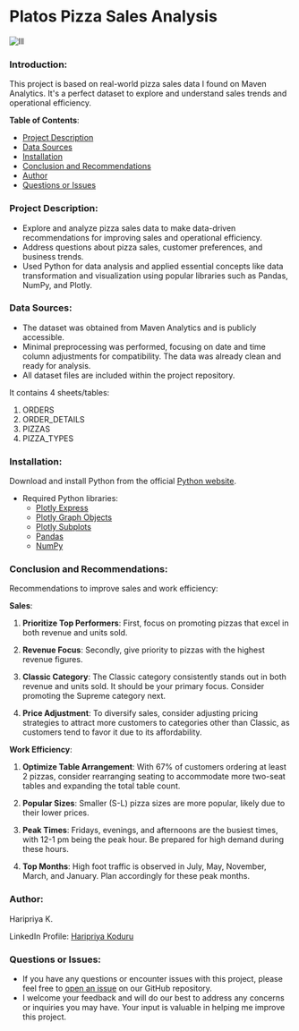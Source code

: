 # Platos Pizza Sales Analysis
![lll](https://github.com/haripriyakoduru/Platos_Pizza/assets/131605099/b6c8201f-349d-4a52-bf77-d96da175754e)

### Introduction:

This project is based on real-world pizza sales data I found on Maven Analytics. It's a perfect dataset to explore and understand sales trends and operational efficiency.

**Table of Contents**:
   - [Project Description](#project-description)
   - [Data Sources](#data-sources)
   - [Installation](#installation)
- [Conclusion and Recommendations](#conclusion)
- [Author](#author)
- [Questions or Issues](#questions-or-issues)

### Project Description:
- Explore and analyze pizza sales data to make data-driven recommendations for improving sales and operational efficiency.
-  Address questions about pizza sales, customer preferences, and business trends.
- Used Python for data analysis and applied essential concepts like data transformation and visualization using popular libraries such as Pandas, NumPy, and Plotly.

### Data Sources:
- The dataset was obtained from Maven Analytics and is publicly accessible.
- Minimal preprocessing was performed, focusing on date and time column adjustments for compatibility. The data was already clean and ready for analysis.
- All dataset files are included within the project repository.

It contains 4 sheets/tables:
1. ORDERS
2. ORDER_DETAILS
3. PIZZAS
4. PIZZA_TYPES

### Installation:
Download and install Python from the official [Python website](https://www.python.org/downloads/).
- Required Python libraries:
  - [Plotly Express](https://plotly.com/python/plotly-express/)
  - [Plotly Graph Objects](https://plotly.com/python/graph-objects/)
  - [Plotly Subplots](https://plotly.com/python/creating-and-updating-figures/#creating-subplots)
  - [Pandas](https://pandas.pydata.org/)
  - [NumPy](https://numpy.org/)

### Conclusion and Recommendations:

Recommendations to improve sales and work efficiency:

**Sales**:

1. **Prioritize Top Performers**: First, focus on promoting pizzas that excel in both revenue and units sold.

2. **Revenue Focus**: Secondly, give priority to pizzas with the highest revenue figures.

3. **Classic Category**: The Classic category consistently stands out in both revenue and units sold. It should be your primary focus. Consider promoting the Supreme category next.

4. **Price Adjustment**: To diversify sales, consider adjusting pricing strategies to attract more customers to categories other than Classic, as customers tend to favor it due to its affordability.

**Work Efficiency**:

1. **Optimize Table Arrangement**: With 67% of customers ordering at least 2 pizzas, consider rearranging seating to accommodate more two-seat tables and expanding the total table count.

2. **Popular Sizes**: Smaller (S-L) pizza sizes are more popular, likely due to their lower prices.

3. **Peak Times**: Fridays, evenings, and afternoons are the busiest times, with 12-1 pm being the peak hour. Be prepared for high demand during these hours.

4. **Top Months**: High foot traffic is observed in July, May, November, March, and January. Plan accordingly for these peak months.


### Author:
Haripriya K.

LinkedIn Profile: [Haripriya Koduru](https://www.linkedin.com/in/haripriyakoduru/)

### Questions or Issues:
- If you have any questions or encounter issues with this project, please feel free to [open an issue](https://github.com/haripriyakoduru/Platos_Pizza/issues) on our GitHub repository.
- I welcome your feedback and will do our best to address any concerns or inquiries you may have. Your input is valuable in helping me improve this project.

